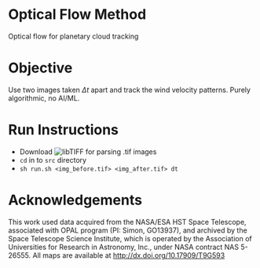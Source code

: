 # Optical Flow Method
Optical flow for planetary cloud tracking

# Objective
Use two images taken $\Delta t$ apart and track the wind velocity patterns.
Purely algorithmic, no AI/ML.

# Run Instructions
 - Download ![libTIFF](https://libtiff.gitlab.io/libtiff/) for parsing .tif images
 - `cd` in to `src` directory
 - `sh run.sh <img_before.tif> <img_after.tif> dt`

# Acknowledgements
This work used data acquired from the NASA/ESA HST Space Telescope, associated
with OPAL program (PI: Simon, GO13937), and archived by the Space Telescope
Science Institute, which is operated by the Association of Universities for
Research in Astronomy, Inc., under NASA contract NAS 5-26555. All maps are
available at http://dx.doi.org/10.17909/T9G593
